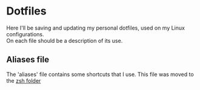 # Dotfiles

Here I'll be saving and updating my personal dotfiles, used on my Linux configurations.<br />
On each file should be a description of its use.

## Aliases file

The 'aliases' file contains some shortcuts that I use. This file was moved to the [zsh folder](https://github.com/aguiarjv/Linux-Configs/tree/main/zsh-config)
